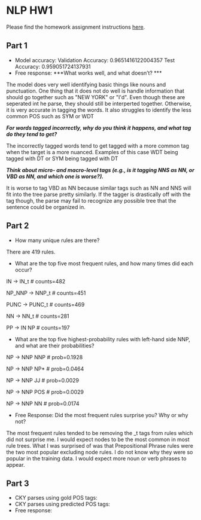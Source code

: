 # NLP HW1

Please find the homework assignment instructions [here](https://docs.google.com/document/d/1K8s_Ecms0cIqRO1PKPFs2bfFVFfZpc1nFoEhtxRlCaM/edit?tab=t.5c3153xm9mha).

## Part 1
* Model accuracy:
Validation Accuracy: 0.9651416122004357
Test Accuracy:       0.959051724137931
* Free response:
***What works well, and what doesn’t? ***

The model does very well identifying basic things like nouns and punctuation. One thing that it does not do well is handle information that should go together such as "NEW YORK" or "I'd". Even though these are seperated int he parse, they should still be interperted together. Otherwise, it is very accurate in tagging the words. It also struggles to identify the less common POS such as SYM or WDT

***For words tagged incorrectly, why do you think it happens, and what tag do they tend to get?***

The incorrectly tagged words tend to get tagged with a more common tag when the target is a more nuanced. Examples of this case WDT being tagged with DT or SYM being tagged with DT

***Think about micro- and macro-level tags (e.g., is it tagging NNS as NN, or VBD as NN, and which one is worse?).***

It is worse to tag VBD as NN because similar tags such as NN and NNS will fit into the tree parse pretty similarly. If the tagger is drastically off with the tag though, the parse may fail to recognize any possible tree that the sentence could be organized in.

## Part 2
* How many unique rules are there?

There are 419 rules.

* What are the top five most frequent rules, and how many times did each occur?

IN -> IN_t # counts=482

NP_NNP -> NNP_t # counts=451

PUNC -> PUNC_t # counts=469

NN -> NN_t # counts=281

PP -> IN NP # counts=197

* What are the top five highest-probability rules with left-hand side NNP, and what are their probabilities?

NP -> NNP NNP # prob=0.1928

NP -> NNP NP* # prob=0.0464

NP -> NNP JJ # prob=0.0029

NP -> NNP POS # prob=0.0029

NP -> NNP NN # prob=0.0174


* Free Response: Did the most frequent rules surprise you? Why or why not?

The most frequent rules tended to be removing the _t tags from rules which did not surprise me. I would expect nodes to be the most common in most rule trees. What I was surprised of was that Prepositional Phrase rules were the two most popular excluding node rules. I do not know why they were so popular in the training data. I would expect more noun or verb phrases to appear.

## Part 3
* CKY parses using gold POS tags:
* CKY parses using predicted POS tags:
* Free response:
